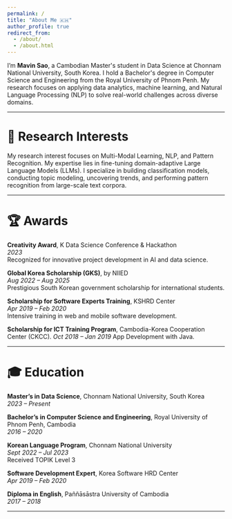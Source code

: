 ```yaml
---
permalink: /
title: "About Me 🇰🇭"
author_profile: true
redirect_from: 
  - /about/
  - /about.html
---
```


I’m **Mavin Sao**, a Cambodian Master's student in Data Science at Chonnam National University, South Korea. I hold a Bachelor's degree in Computer Science and Engineering from the Royal University of Phnom Penh. My research focuses on applying data analytics, machine learning, and Natural Language Processing (NLP) to solve real-world challenges across diverse domains.

---

🔬 Research Interests
======
My research interest focuses on Multi-Modal Learning, NLP, and Pattern Recognition. My expertise lies in fine-tuning domain-adaptive Large Language Models (LLMs). I specialize in building classification models, conducting topic modeling, uncovering trends, and performing pattern recognition from large-scale text corpora.

---

🏆 Awards
======
**Creativity Award**, K Data Science Conference & Hackathon  
*2023*  
Recognized for innovative project development in AI and data science.

**Global Korea Scholarship (GKS)**, by NIIED  
*Aug 2022 – Aug 2025*  
Prestigious South Korean government scholarship for international students.

**Scholarship for Software Experts Training**, KSHRD Center  
*Apr 2019 – Feb 2020*  
Intensive training in web and mobile software development.

**Scholarship for ICT Training Program**, Cambodia-Korea Cooperation Center (CKCC).
*Oct 2018 – Jan 2019*
App Development with Java.

---

🎓 Education
======
**Master’s in Data Science**, Chonnam National University, South Korea  
*2023 – Present*

**Bachelor’s in Computer Science and Engineering**, Royal University of Phnom Penh, Cambodia  
*2016 – 2020*

**Korean Language Program**, Chonnam National University  
*Sept 2022 – Jul 2023*  
Received TOPIK Level 3

**Software Development Expert**, Korea Software HRD Center  
*Apr 2019 – Feb 2020*

**Diploma in English**, Paññāsāstra University of Cambodia  
*2017 – 2018*

---
